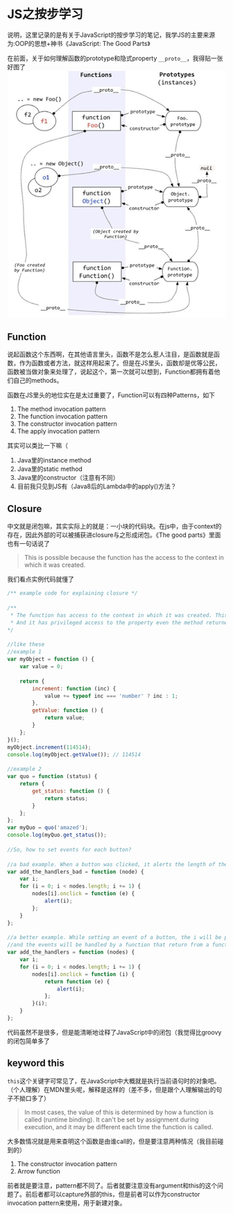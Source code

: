 # JS之按步学习

说明，这里记录的是有关于JavaScript的按步学习的笔记，我学JS的主要来源为:OOP的思想+神书《JavaScript: The Good Parts》

在前面，关于如何理解函数的prototype和隐式property `__proto__`，我得贴一张好图了
![wow prototype](./images/photo_2021-01-31_18-25-34.jpg)

## Function

说起函数这个东西啊，在其他语言里头，函数不是怎么惹人注目，是函数就是函数，作为函数或者方法，就这样用起来了。但是在JS里头，函数却是优等公民，函数被当做对象来处理了，说起这个，第一次就可以想到，Function都拥有着他们自己的methods。

函数在JS里头的地位实在是太过重要了，Function可以有四种Patterns，如下

1. The method invocation pattern
2. The function invocation pattern
3. The constructor invocation pattern
4. The apply invocation pattern

其实可以类比一下嘛（

1. Java里的instance method
2. Java里的static method
3. Java里的constructor（注意有不同）
4. 目前我只见到JS有（Java8后的Lambda中的apply()方法？

## Closure

中文就是闭包嘛，其实实际上的就是：一小块的代码块。在js中，由于context的存在，因此外部的可以被捕获进closure与之形成闭包。《The good parts》里面也有一句话说了

> This is possible because the function has the access to the context in which it was created.

我们看点实例代码就懂了

``` javascript
/** example code for explaining closure */

/** 
 * The function has access to the context in which it was created. This is called closure
 * And it has privileged access to the property even the method returned
*/

//like these
//example 1
var myObject = function () {
    var value = 0;

    return {
        increment: function (inc) {
            value += typeof inc === 'number' ? inc : 1;
        },
        getValue: function () {
            return value;
        }
    };
}();
myObject.increment(114514);
console.log(myObject.getValue()); // 114514

//example 2
var quo = function (status) {
    return {
        get_status: function () {
            return status;
        }
    };
};
var myQuo = quo('amazed');
console.log(myQuo.get_status());

//So, how to set events for each button?

//a bad example. When a button was clicked, it alerts the length of the array of the nodes but not the ordinate.
var add_the_handlers_bad = function (node) {
    var i;
    for (i = 0; i < nodes.length; i += 1) {
        nodes[i].onclick = function (e) {
            alert(i);
        };
    }
};

//a better example. While setting an event of a button, the i will be passed into the function
//and the events will be handled by a function that return from a function.
var add_the_handlers = function (nodes) {
    var i;
    for (i = 0; i < nodes.length; i += 1) {
        nodes[i].onclick = function (i) {
            return function (e) {
                alert(i);
            };
        }(i);
    }
};
```

代码虽然不是很多，但是能清晰地诠释了JavaScript中的闭包（我觉得比groovy的闭包简单多了

## keyword this

`this`这个关键字可常见了，在JavaScript中大概就是执行当前语句时的对象吧。（个人理解）在MDN里头呢，解释是这样的（差不多，但是跟个人理解输出的句子不拗口多了）

> In most cases, the value of this is determined by how a function is called (runtime binding). It can't be set by assignment during execution, and it may be different each time the function is called.

大多数情况就是用来查明这个函数是由谁call的，但是要注意两种情况（我目前碰到的）

1. The constructor invocation pattern
2. Arrow function

前者就是要注意，pattern都不同了。后者就要注意没有argument和this的这个问题了。前后者都可以capture外部的this，但是前者可以作为constructor invocation pattern来使用，用于新建对象。
